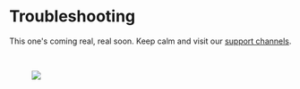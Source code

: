 # Troubleshooting

This one's coming real, real soon.
Keep calm and visit our [support channels](../support.md).

<br>

<figure width="180" height="200">
  <img src="/assets/documentation-coming.jpg" />
</figure>